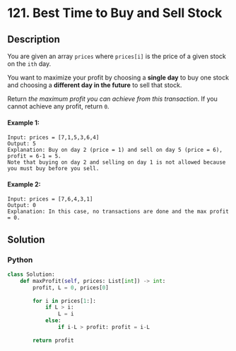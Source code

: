 # 121. Best Time to Buy and Sell Stock

## Description
You are given an array `prices` where `prices[i]` is the price of a given stock on the `ith` day.

You want to maximize your profit by choosing a **single day** to buy one stock and choosing a **different day in the future** to sell that stock.

Return *the maximum profit you can achieve from this transaction*. If you cannot achieve any profit, return `0`.

#### Example 1:
```
Input: prices = [7,1,5,3,6,4]
Output: 5
Explanation: Buy on day 2 (price = 1) and sell on day 5 (price = 6), profit = 6-1 = 5.
Note that buying on day 2 and selling on day 1 is not allowed because you must buy before you sell.
```

#### Example 2:
```
Input: prices = [7,6,4,3,1]
Output: 0
Explanation: In this case, no transactions are done and the max profit = 0.
```


## Solution

### Python
```python
class Solution:
    def maxProfit(self, prices: List[int]) -> int:
        profit, L = 0, prices[0]
        
        for i in prices[1:]:
            if L > i:
                L = i
            else:
                if i-L > profit: profit = i-L
            
        return profit
```